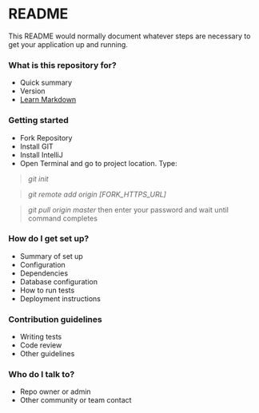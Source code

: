 # README #

This README would normally document whatever steps are necessary to get your application up and running.

### What is this repository for? ###

* Quick summary
* Version
* [Learn Markdown](https://bitbucket.org/tutorials/markdowndemo)

### Getting started ###
* Fork Repository
* Install GIT
* Install IntelliJ
* Open Terminal and go to project location. Type:
> *git init*

> *git remote add origin [FORK_HTTPS_URL]*

> *git pull origin master* then enter your password and wait until command completes



### How do I get set up? ###

* Summary of set up
* Configuration
* Dependencies
* Database configuration
* How to run tests
* Deployment instructions

### Contribution guidelines ###

* Writing tests
* Code review
* Other guidelines

### Who do I talk to? ###

* Repo owner or admin
* Other community or team contact
